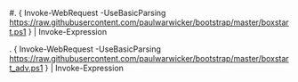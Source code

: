 #. { Invoke-WebRequest -UseBasicParsing https://raw.githubusercontent.com/paulwarwicker/bootstrap/master/boxstart.ps1 } | Invoke-Expression

. { Invoke-WebRequest -UseBasicParsing https://raw.githubusercontent.com/paulwarwicker/bootstrap/master/boxstart_adv.ps1 } | Invoke-Expression